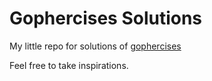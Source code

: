 # Gophercises Solutions

My little repo for solutions of [gophercises](https://github.com/gophercises/urlshort)

Feel free to take inspirations.